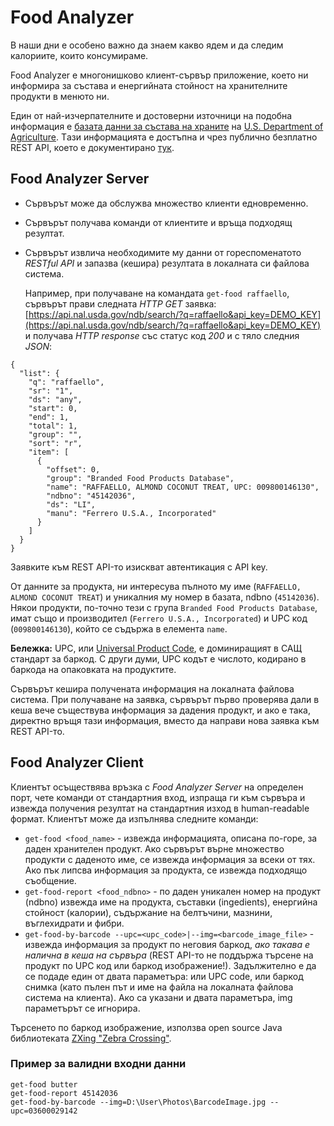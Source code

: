 # Food Analyzer

В наши дни е особено важно да знаем какво ядем и да следим калориите, които консумираме. 

Food Analyzer e многонишково клиент-сървър приложение, което ни информира за състава и енергийната стойност на хранителните продукти в менюто ни.

Един от най-изчерпателните и достоверни източници на подобна информация е [базата данни за състава на храните](https://ndb.nal.usda.gov/ndb/) на [U.S. Department of Agriculture](https://www.usda.gov/). Tази информацията е достъпна и чрез публично безплатно REST API, което е документирано [тук](https://ndb.nal.usda.gov/ndb/doc/apilist/API-FOOD-REPORTV2.md).

## Food Analyzer Server

-   Сървърът може да обслужва множество клиенти едновременно.
-   Сървърът получава команди от клиентите и връща подходящ резултат.
-   Сървърът извлича необходимите му данни от гореспоменатото _RESTful API_ и запазва (кешира) резултата в локалната си файлова система.
    
    Например, при получаване на командата `get-food raffaello`, сървърът прави следната _HTTP GET_ заявка: [https://api.nal.usda.gov/ndb/search/?q=raffaello&api_key=DEMO_KEY](https://api.nal.usda.gov/ndb/search/?q=raffaello&api_key=DEMO_KEY) и получава _HTTP response_ със статус код _200_ и с тяло следния _JSON_:



<pre><code>{
  &quot;list&quot;: {
    &quot;q&quot;: &quot;raffaello&quot;,
    &quot;sr&quot;: &quot;1&quot;,
    &quot;ds&quot;: &quot;any&quot;,
    &quot;start&quot;: 0,
    &quot;end&quot;: 1,
    &quot;total&quot;: 1,
    &quot;group&quot;: &quot;&quot;,
    &quot;sort&quot;: &quot;r&quot;,
    &quot;item&quot;: [
      {
        &quot;offset&quot;: 0,
        &quot;group&quot;: &quot;Branded Food Products Database&quot;,
        &quot;name&quot;: &quot;RAFFAELLO, ALMOND COCONUT TREAT, UPC: 009800146130&quot;,
        &quot;ndbno&quot;: &quot;45142036&quot;,
        &quot;ds&quot;: &quot;LI&quot;,
        &quot;manu&quot;: &quot;Ferrero U.S.A., Incorporated&quot;
      }
    ]
  }
}</code></pre>

Заявките към REST API-то изискват автентикация с API key.

От данните за продукта, ни интересува пълното му име (`RAFFAELLO, ALMOND COCONUT TREAT`) и уникалния му номер в базата, ndbno (`45142036`). Някои продукти, по-точно тези с група `Branded Food Products Database`, имат също и производител (`Ferrero U.S.A., Incorporated`) и UPC код (`009800146130`), който се съдържа в елемента `name`.

**Бележка:** UPC, или [Universal Product Code](https://en.wikipedia.org/wiki/Universal_Product_Code), е доминиращият в САЩ стандарт за баркод. С други думи, UPC кодът е числото, кодирано в баркода на опаковката на продуктите.

Сървърът кешира получената информация на локалната файлова система. При получаване на заявка, сървърът първо проверява дали в кеша вече съществува информация за дадения продукт, и ако е така, директно връщя тази информация, вместо да направи нова заявка към REST API-то.

## Food Analyzer Client
Клиентът осъществява връзка с _Food Analyzer Server_ на определен порт, чете команди от стандартния вход, изпраща ги към сървъра и извежда получения резултат на стандартния изход в human-readable формат. Клиентът може да изпълнява следните команди:

-   `get-food <food_name>` - извежда информацията, описана по-горе, за даден хранителен продукт. Ако сървърът върне множество продукти с даденото име, се извежда информация за всеки от тях. Ако пък липсва информация за продукта, се извежда подходящо съобщение.
-   `get-food-report <food_ndbno>` - по даден уникален номер на продукт (ndbno) извежда име на продукта, съставки (ingedients), енергийна стойност (калории), съдържание на белтъчини, мазнини, въглехидрати и фибри.
-   `get-food-by-barcode --upc=<upc_code>|--img=<barcode_image_file>` - извежда информация за продукт по неговия баркод, _ако такава е налична в кеша на сървъра_ (REST API-то не поддържа търсене на продукт по UPC код или баркод изображение!). Задължително е да се подаде един от двата параметъра: или UPC code, или баркод снимка (като пълен път и име на файла на локалната файлова система на клиента). Ако са указани и двата параметъра, img параметърът се игнорира.

Търсенето по баркод изображение, използва open source Java библиотеката [ZXing "Zebra Crossing"](https://github.com/zxing/zxing).

### Пример за валидни входни данни
```
get-food butter
get-food-report 45142036
get-food-by-barcode --img=D:\User\Photos\BarcodeImage.jpg --upc=03600029142
```
